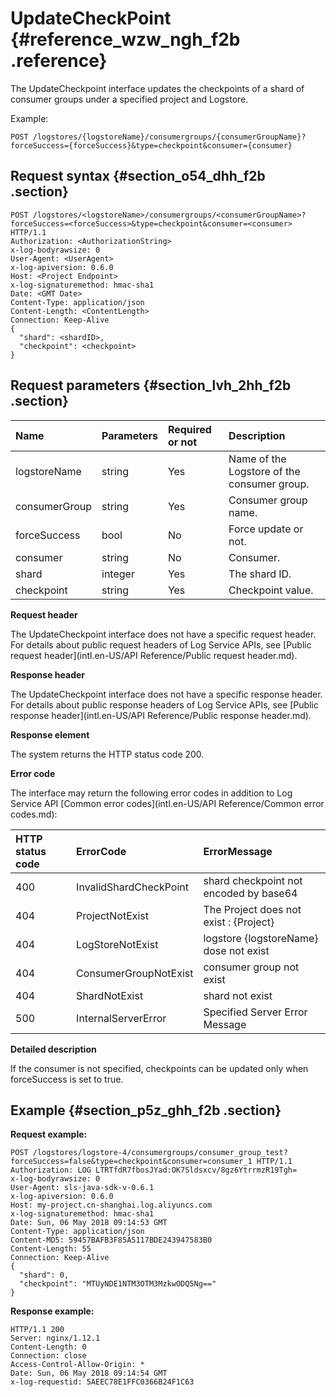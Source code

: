 # UpdateCheckPoint {#reference_wzw_ngh_f2b .reference}

The UpdateCheckpoint interface updates the checkpoints of a shard of consumer groups under a specified project and Logstore.

Example:

```
POST /logstores/{logstoreName}/consumergroups/{consumerGroupName}? forceSuccess={forceSuccess}&type=checkpoint&consumer={consumer}
```

## Request syntax {#section_o54_dhh_f2b .section}

```
POST /logstores/<logstoreName>/consumergroups/<consumerGroupName>? forceSuccess=<forceSuccess>&type=checkpoint&consumer=<consumer> HTTP/1.1
Authorization: <AuthorizationString>
x-log-bodyrawsize: 0
User-Agent: <UserAgent>
x-log-apiversion: 0.6.0
Host: <Project Endpoint>
x-log-signaturemethod: hmac-sha1
Date: <GMT Date>
Content-Type: application/json
Content-Length: <ContentLength>
Connection: Keep-Alive
{
  "shard": <shardID>,
  "checkpoint": <checkpoint>
}
```

## Request parameters {#section_lvh_2hh_f2b .section}

|Name |Parameters|Required or not|Description|
|:----|:---------|:--------------|:----------|
|logstoreName|string|Yes|Name of the Logstore of the consumer group.|
|consumerGroup|string|Yes|Consumer group name.|
|forceSuccess|bool|No|Force update or not.|
|consumer|string|No|Consumer.|
|shard|integer|Yes|The shard ID.|
|checkpoint|string|Yes|Checkpoint value.|

**Request header**

The UpdateCheckpoint interface does not have a specific request header. For details about public request headers of Log Service APIs, see [Public request header](intl.en-US/API Reference/Public request header.md).

**Response header**

The UpdateCheckpoint interface does not have a specific response header. For details about public response headers of Log Service APIs, see [Public response header](intl.en-US/API Reference/Public response header.md).

**Response element**

The system returns the HTTP status code 200.

**Error code**

The interface may return the following error codes in addition to Log Service API [Common error codes](intl.en-US/API Reference/Common error codes.md):

|HTTP status code|ErrorCode|ErrorMessage|
|:---------------|:--------|:-----------|
|400|InvalidShardCheckPoint|shard checkpoint not encoded by base64|
|404|ProjectNotExist|The Project does not exist : \{Project\}|
|404|LogStoreNotExist|logstore \{logstoreName\} dose not exist|
|404|ConsumerGroupNotExist|consumer group not exist|
|404|ShardNotExist|shard not exist|
|500|InternalServerError|Specified Server Error Message|

**Detailed description**

If the consumer is not specified, checkpoints can be updated only when forceSuccess is set to true.

## Example {#section_p5z_ghh_f2b .section}

**Request example:**

```
POST /logstores/logstore-4/consumergroups/consumer_group_test? forceSuccess=false&type=checkpoint&consumer=consumer_1 HTTP/1.1
Authorization: LOG LTRTfdR7fbosJYad:OK7Sldsxcv/8gz6YtrrmzR19Tgh=
x-log-bodyrawsize: 0
User-Agent: sls-java-sdk-v-0.6.1
x-log-apiversion: 0.6.0
Host: my-project.cn-shanghai.log.aliyuncs.com
x-log-signaturemethod: hmac-sha1
Date: Sun, 06 May 2018 09:14:53 GMT
Content-Type: application/json
Content-MD5: 59457BAFB3F85A5117BDE243947583B0
Content-Length: 55
Connection: Keep-Alive
{
  "shard": 0,
  "checkpoint": "MTUyNDE1NTM3OTM3MzkwODQ5Ng=="
}
```

**Response example:**

```
HTTP/1.1 200
Server: nginx/1.12.1
Content-Length: 0
Connection: close
Access-Control-Allow-Origin: *
Date: Sun, 06 May 2018 09:14:54 GMT
x-log-requestid: 5AEEC78E1FFC0366B24F1C63
```

